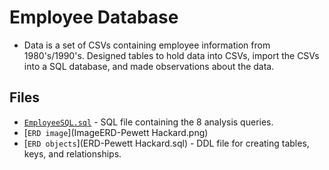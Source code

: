 # Employee Database

- Data is a set of CSVs containing employee information from 1980's/1990's. Designed tables to hold data into CSVs, import the CSVs into a SQL database, and made observations about the data.

## Files

- [`EmployeeSQL.sql`](EmployeeSQL.sql) - SQL file containing the 8 analysis queries.
- [`ERD image`](ImageERD-Pewett Hackard.png)
- [`ERD objects`](ERD-Pewett Hackard.sql) - DDL file for creating tables, keys, and relationships.
